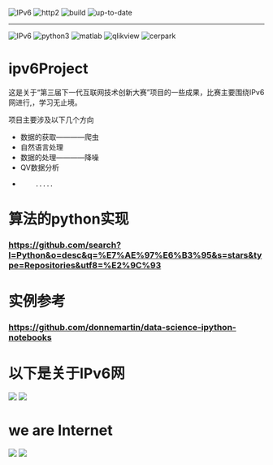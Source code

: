![IPv6](https://img.shields.io/badge/ipv6-go!-green.svg)
![http2](https://img.shields.io/badge/http2-go!-green.svg)
![build](https://camo.githubusercontent.com/c84cbbf389a8afa4914ab31bac3d09d14a6c21dc/68747470733a2f2f7365637572652e7472617669732d63692e6f72672f77697265736572766963652f6373766b69742e737667)
![up-to-date](https://camo.githubusercontent.com/d93b8d44bdceed664df7582e316edbbb4f14f7ad/68747470733a2f2f67656d6e617369756d2e636f6d2f77697265736572766963652f6373766b69742e737667)

---
![IPv6](https://www.ipv6ready.org/images/logo.jpg)
![python3](https://www.python.org/static/community_logos/python-logo.png)
![matlab](https://cn.mathworks.com/includes_content/nextgen/images/bg_header_mwlogo_notag.jpg)
![qlikview](http://global.qlik.com/images/interface/chrome/logo.png)
![cerpark](http://www.cerpark.com/hulianwang/css/images/logo.png)



# ipv6Project
这是关于“第三届下一代互联网技术创新大赛”项目的一些成果，比赛主要围绕IPv6网进行,，学习无止境。

项目主要涉及以下几个方向

*   数据的获取————爬虫
*   自然语言处理
*   数据的处理————降噪
*   QV数据分析
*         .....

# 算法的python实现
### https://github.com/search?l=Python&o=desc&q=%E7%AE%97%E6%B3%95&s=stars&type=Repositories&utf8=%E2%9C%93

# 实例参考
### https://github.com/donnemartin/data-science-ipython-notebooks


# 以下是关于IPv6网
![](https://gss1.bdstatic.com/9vo3dSag_xI4khGkpoWK1HF6hhy/baike/c0%3Dbaike80%2C5%2C5%2C80%2C26/sign=0e7c794b3dfae6cd18b9a3336eda6441/eaf81a4c510fd9f94e7dcd152d2dd42a2834a460.jpg)
![](https://gss1.bdstatic.com/9vo3dSag_xI4khGkpoWK1HF6hhy/baike/c0%3Dbaike80%2C5%2C5%2C80%2C26/sign=0e7c794b3dfae6cd18b9a3336eda6441/eaf81a4c510fd9f94e7dcd152d2dd42a2834a460.jpg)




          
# we are Internet  


![](http://s1.51cto.com/wyfs02/M00/84/E3/wKiom1eWtdbTpB3vAABXUUKdt-g623.jpg-wh_651x-s_935377606.jpg)
![](http://upload.chinaz.com/2015/0721/1437441272917.gif)

